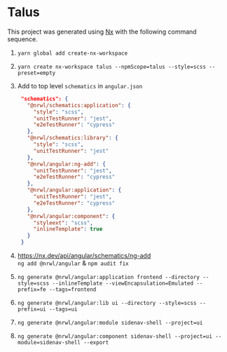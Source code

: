 # Talus

This project was generated using [Nx](https://nx.dev) with the following command sequence.

1. `yarn global add create-nx-workspace`

2. `yarn create nx-workspace talus --npmScope=talus --style=scss --preset=empty`

3. Add to top level `schematics` in `angular.json`

   ```json
    "schematics": {
      "@nrwl/schematics:application": {
        "style": "scss",
        "unitTestRunner": "jest",
        "e2eTestRunner": "cypress"
      },
      "@nrwl/schematics:library": {
        "style": "scss",
        "unitTestRunner": "jest"
      },
      "@nrwl/angular:ng-add": {
        "unitTestRunner": "jest",
        "e2eTestRunner": "cypress"
      },
      "@nrwl/angular:application": {
        "unitTestRunner": "jest",
        "e2eTestRunner": "cypress"
      },
      "@nrwl/angular:component": {
        "styleext": "scss",
        "inlineTemplate": true
      }
    }
   ```

4. https://nx.dev/api/angular/schematics/ng-add  
   `ng add @nrwl/angular` & `npm audit fix`

5. `ng generate @nrwl/angular:application frontend --directory --style=scss --inlineTemplate --viewEncapsulation=Emulated --prefix=fe --tags=frontend`

6. `ng generate @nrwl/angular:lib ui --directory --style=scss --prefix=ui --tags=ui`

7. `ng generate @nrwl/angular:module sidenav-shell --project=ui`

8. `ng generate @nrwl/angular:component sidenav-shell --project=ui --module=sidenav-shell --export`

